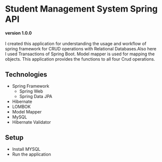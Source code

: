 # Student Management System Spring API
#### version 1.0.0
I created this application for understanding the usage and workflow
of spring framework for CRUD operations with Relational Databases.Also here I used Transactions of Spring Boot. Model mapper is used for 
mapping the objects.
This application provides the functions to all four Crud operations.

## Technologies

- Spring Framework
    - Spring Web
    - Spring Data JPA
- Hibernate
- LOMBOK
- Model Mapper
- MySQL
- Hibernate Validator

## Setup

- Install MYSQL
- Run the application


